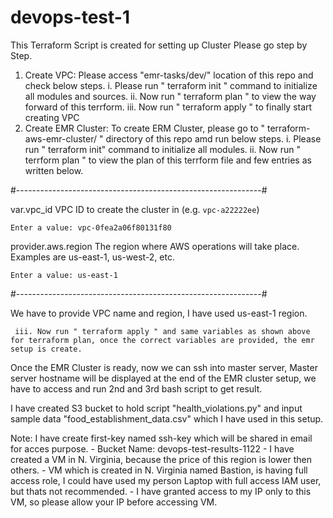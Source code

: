 # devops-test-1
This Terraform Script is created for setting up Cluster
Please go step by Step.
1. Create VPC:
   Please access "emr-tasks/dev/" location of this repo and check below steps.
     i. Please run " terraform init " command to initialize all modules and sources.
     ii. Now run " terraform plan " to view the way forward of this terrform.
     iii. Now run " terraform apply " to finally start creating VPC
2. Create EMR Cluster:
   To create ERM Cluster, please go to " terraform-aws-emr-cluster/ " directory of this repo amd run below steps.
     i. Please run " terraform init" command to initialize all modules.
     ii. Now run " terrform plan " to view the plan of this terrform file and few entries as written below.
     
  #-------------------------------------------------------------#

  var.vpc_id
    VPC ID to create the cluster in (e.g. `vpc-a22222ee`)

    Enter a value: vpc-0fea2a06f80131f80

  provider.aws.region
    The region where AWS operations will take place. Examples are us-east-1, us-west-2, etc.

    Enter a value: us-east-1

  #-------------------------------------------------------------#

We have to provide VPC name and region, I have used us-east-1 region.
     
     iii. Now run " terraform apply " and same variables as shown above for terraform plan, once the correct variables are provided, the emr setup is create.

Once the EMR Cluster is ready, now we can ssh into master server, Master server hostname will be displayed at the end of the EMR cluster setup, we have to access and run 2nd and 3rd bash script to get result.

I have created S3 bucket to hold script "health_violations.py" and input sample data "food_establishment_data.csv" which I have used in this setup.

Note: I have create first-key named ssh-key which will be shared in email for acces purpose.
      - Bucket Name: devops-test-results-1122
      - I have created a VM in N. Virginia, because the price of this region is lower then others.
      - VM which is created in N. Virginia named Bastion, is having full access role, I could have used my person Laptop with full access IAM user, but thats not recommended.
      - I have granted access to my IP only to this VM, so please allow your IP before accessing VM.
